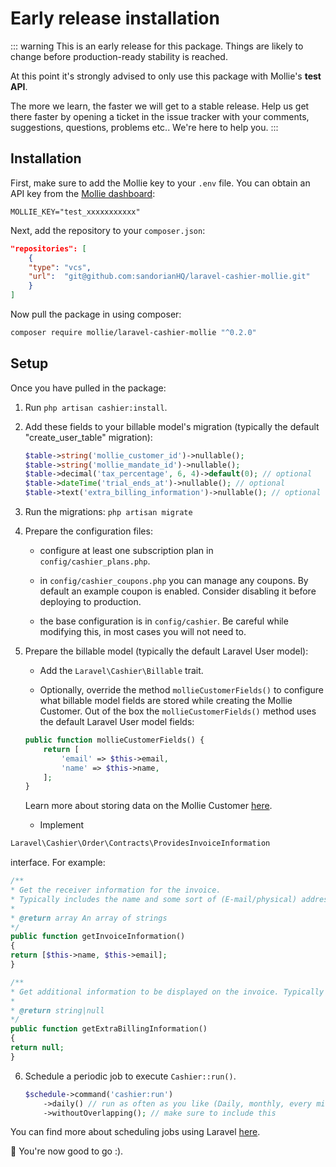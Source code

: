# Early release installation

::: warning
This is an early release for this package. Things are likely to change before production-ready stability is reached.

At this point it's strongly advised to only use this package with Mollie's **test API**.

The more we learn, the faster we will get to a stable release. Help us get there faster by opening a ticket in the issue
tracker with your comments, suggestions, questions, problems etc.. We're here to help you.
:::

## Installation

First, make sure to add the Mollie key to your `.env` file. You can obtain an API key from the [Mollie dashboard](https://www.mollie.com/dashboard/developers/api-keys):

```dotenv
MOLLIE_KEY="test_xxxxxxxxxxx"
```

Next, add the repository to your `composer.json`:

```json
"repositories": [
    {
    "type": "vcs",
    "url":  "git@github.com:sandorianHQ/laravel-cashier-mollie.git"
    }
]
```

Now pull the package in using composer:

```bash
composer require mollie/laravel-cashier-mollie "^0.2.0"
```

## Setup

Once you have pulled in the package:

1. Run `php artisan cashier:install`.

2. Add these fields to your billable model's migration (typically the default "create_user_table" migration):

    ```php
    $table->string('mollie_customer_id')->nullable();
    $table->string('mollie_mandate_id')->nullable();
    $table->decimal('tax_percentage', 6, 4)->default(0); // optional
    $table->dateTime('trial_ends_at')->nullable(); // optional
    $table->text('extra_billing_information')->nullable(); // optional
    ```

3. Run the migrations: `php artisan migrate`

4. Prepare the configuration files:

    - configure at least one subscription plan in `config/cashier_plans.php`.

    - in `config/cashier_coupons.php` you can manage any coupons. By default an example coupon is enabled. Consider
      disabling it before deploying to production.

    - the base configuration is in `config/cashier`. Be careful while modifying this, in most cases you will not need
      to.

5. Prepare the billable model (typically the default Laravel User model):

    - Add the `Laravel\Cashier\Billable` trait.

    - Optionally, override the method `mollieCustomerFields()` to configure what billable model fields are stored while creating the Mollie Customer.
      Out of the box the `mollieCustomerFields()` method uses the default Laravel User model fields:

    ```php
    public function mollieCustomerFields() {
        return [
            'email' => $this->email,
            'name' => $this->name,
        ];
    }
    ```
   Learn more about storing data on the Mollie Customer [here](https://docs.mollie.com/reference/v2/customers-api/create-customer#parameters).

    - Implement
```php
Laravel\Cashier\Order\Contracts\ProvidesInvoiceInformation
```
interface. For example:

```php
/**
* Get the receiver information for the invoice.
* Typically includes the name and some sort of (E-mail/physical) address.
*
* @return array An array of strings
*/
public function getInvoiceInformation()
{
return [$this->name, $this->email];
}

/**
* Get additional information to be displayed on the invoice. Typically a note provided by the customer.
*
* @return string|null
*/
public function getExtraBillingInformation()
{
return null;
}
```

6. Schedule a periodic job to execute `Cashier::run()`.

    ```php
    $schedule->command('cashier:run')
        ->daily() // run as often as you like (Daily, monthly, every minute, ...)
        ->withoutOverlapping(); // make sure to include this
    ```

You can find more about scheduling jobs using Laravel [here](https://laravel.com/docs/scheduling).

🎉 You're now good to go :).
